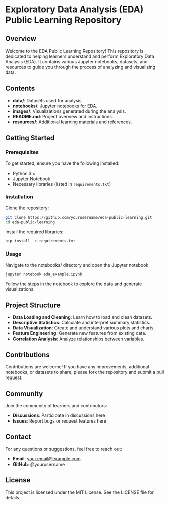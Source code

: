 # Exploratory Data Analysis (EDA) Public Learning Repository

## Overview
Welcome to the EDA Public Learning Repository! This repository is dedicated to helping learners understand and perform Exploratory Data Analysis (EDA). It contains various Jupyter notebooks, datasets, and resources to guide you through the process of analyzing and visualizing data.

## Contents
- **data/**: Datasets used for analysis.
- **notebooks/**: Jupyter notebooks for EDA.
- **images/**: Visualizations generated during the analysis.
- **README.md**: Project overview and instructions.
- **resources/**: Additional learning materials and references.

## Getting Started

### Prerequisites
To get started, ensure you have the following installed:
- Python 3.x
- Jupyter Notebook
- Necessary libraries (listed in `requirements.txt`)

### Installation
Clone the repository:
```sh
git clone https://github.com/yourusername/eda-public-learning.git
cd eda-public-learning
```
Install the required libraries:
```sh
pip install -r requirements.txt
```

### Usage
Navigate to the notebooks/ directory and open the Jupyter notebook:
```sh
jupyter notebook eda_example.ipynb
```
Follow the steps in the notebook to explore the data and generate visualizations.

## Project Structure
- **Data Loading and Cleaning**: Learn how to load and clean datasets.
- **Descriptive Statistics**: Calculate and interpret summary statistics.
- **Data Visualization**: Create and understand various plots and charts.
- **Feature Engineering**: Generate new features from existing data.
- **Correlation Analysis**: Analyze relationships between variables.

## Contributions
Contributions are welcome! If you have any improvements, additional notebooks, or datasets to share, please fork the repository and submit a pull request.

## Community
Join the community of learners and contributors:
- **Discussions**: Participate in discussions here
- **Issues**: Report bugs or request features here

## Contact
For any questions or suggestions, feel free to reach out:
- **Email**: your.email@example.com
- **GitHub**: @yourusername

## License
This project is licensed under the MIT License. See the LICENSE file for details.